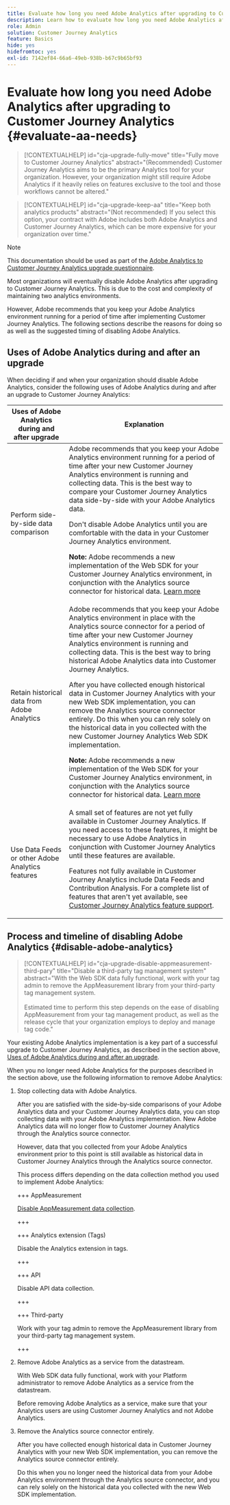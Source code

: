 ```yaml
---
title: Evaluate how long you need Adobe Analytics after upgrading to Customer Journey Analytics
description: Learn how to evaluate how long you need Adobe Analytics after upgrading to Customer Journey Analytics
role: Admin
solution: Customer Journey Analytics
feature: Basics
hide: yes
hidefromtoc: yes
exl-id: 7142ef84-66a6-49eb-938b-b67c9b65bf93
---
```

# Evaluate how long you need Adobe Analytics after upgrading to Customer Journey Analytics {#evaluate-aa-needs}

<!-- markdownlint-disable MD034 -->

>[!CONTEXTUALHELP]
>id="cja-upgrade-fully-move"
>title="Fully move to Customer Journey Analytics"
>abstract="(Recommended) Customer Journey Analytics aims to be the primary Analytics tool for your organization. However, your organization might still require Adobe Analytics if it heavily relies on features exclusive to the tool and those workflows cannot be altered."

<!-- markdownlint-enable MD034 -->

<!-- markdownlint-disable MD034 -->

>[!CONTEXTUALHELP]
>id="cja-upgrade-keep-aa"
>title="Keep both analytics products"
>abstract="(Not recommended) If you select this option, your contract with Adobe includes both Adobe Analytics and Customer Journey Analytics, which can be more expensive for your organization over time."

<!-- markdownlint-enable MD034 -->

>[!NOTE]
>
>This documentation should be used as part of the [Adobe Analytics to Customer Journey Analytics upgrade questionnaire](https://gigazelle.github.io/cja-ttv/).

Most organizations will eventually disable Adobe Analytics after upgrading to Customer Journey Analytics. This is due to the cost and complexity of maintaining two analytics environments. 

However, Adobe recommends that you keep your Adobe Analytics environment running for a period of time after implementing Customer Journey Analytics. The following sections describe the reasons for doing so as well as the suggested timing of disabling Adobe Analytics. 

## Uses of Adobe Analytics during and after an upgrade

When deciding if and when your organization should disable Adobe Analytics, consider the following uses of Adobe Analytics during and after an upgrade to Customer Journey Analytics:

| Uses of Adobe Analytics during and after upgrade | Explanation |
|---------|----------|
| Perform side-by-side data comparison | Adobe recommends that you keep your Adobe Analytics environment running for a period of time after your new Customer Journey Analytics environment is running and collecting data. This is the best way to compare your Customer Journey Analytics data side-by-side with your Adobe Analytics data.<p>Don't disable Adobe Analytics until you are comfortable with the data in your Customer Journey Analytics environment.</p><p>**Note:** Adobe recommends a new implementation of the Web SDK for your Customer Journey Analytics environment, in conjunction with the Analytics source connector for historical data. [Learn more](/help/getting-started/cja-upgrade/cja-upgrade-recommendations.md)</p>  |
| Retain historical data from Adobe Analytics | Adobe recommends that you keep your Adobe Analytics environment in place with the Analytics source connector for a period of time after your new Customer Journey Analytics environment is running and collecting data. This is the best way to bring historical Adobe Analytics data into Customer Journey Analytics.<p>After you have collected enough historical data in Customer Journey Analytics with your new Web SDK implementation, you can remove the Analytics source connector entirely. Do this when you can rely solely on the historical data in you collected with the new Customer Journey Analytics Web SDK implementation.</p><p>**Note:** Adobe recommends a new implementation of the Web SDK for your Customer Journey Analytics environment, in conjunction with the Analytics source connector for historical data. [Learn more](/help/getting-started/cja-upgrade/cja-upgrade-recommendations.md)</p>   |
| Use Data Feeds or other Adobe Analytics features | A small set of features are not yet fully available in Customer Journey Analytics. If you need access to these features, it might be necessary to use Adobe Analytics in conjunction with Customer Journey Analytics until these features are available. <p>Features not fully available in Customer Journey Analytics include Data Feeds and Contribution Analysis. For a complete list of features that aren't yet available, see [Customer Journey Analytics feature support](/help/getting-started/aa-vs-cja/cja-aa.md).</p> | 

## Process and timeline of disabling Adobe Analytics {#disable-adobe-analytics}

<!-- markdownlint-disable MD034 -->

>[!CONTEXTUALHELP]
>id="cja-upgrade-disable-appmeasurement-third-pary"
>title="Disable a third-party tag management system"
>abstract="With the Web SDK data fully functional, work with your tag admin to remove the AppMeasurement library from your third-party tag management system.<br><br>Estimated time to perform this step depends on the ease of disabling AppMeasurement from your tag management product, as well as the release cycle that your organization employs to deploy and manage tag code."

<!-- markdownlint-enable MD034 -->

Your existing Adobe Analytics implementation is a key part of a successful upgrade to Customer Journey Analytics, as described in the section above, [Uses of Adobe Analytics during and after an upgrade](#uses-of-adobe-analytics-during-and-after-an-upgrade).

When you no longer need Adobe Analytics for the purposes described in the section above, use the following information to remove Adobe Analytics:

1. Stop collecting data with Adobe Analytics. 

   After you are satisfied with the side-by-side comparisons of your Adobe Analytics data and your Customer Journey Analytics data, you can stop collecting data with your Adobe Analytics implementation. New Adobe Analytics data will no longer flow to Customer Journey Analytics through the Analytics source connector. 
   
   However, data that you collected from your Adobe Analytics environment prior to this point is still available as historical data in Customer Journey Analytics through the Analytics source connector.

   This process differs depending on the data collection method you used to implement Adobe Analytics:

      +++ AppMeasurement

      [Disable AppMeasurement data collection](/help/getting-started/cja-upgrade/cja-upgrade-disable-appmeasurement.md). 

      +++

      +++ Analytics extension (Tags)

      Disable the Analytics extension in tags. 

      +++

      +++ API

      Disable API data collection. 

      +++

      +++ Third-party

      Work with your tag admin to remove the AppMeasurement library from your third-party tag management system.

      +++

1. Remove Adobe Analytics as a service from the datastream.

   With Web SDK data fully functional, work with your Platform administrator to remove Adobe Analytics as a service from the datastream.
   
   Before removing Adobe Analytics as a service, make sure that your Analytics users are using Customer Journey Analytics and not Adobe Analytics.

1. Remove the Analytics source connector entirely. 

   After you have collected enough historical data in Customer Journey Analytics with your new Web SDK implementation, you can remove the Analytics source connector entirely. 
   
   Do this when you no longer need the historical data from your Adobe Analytics environment through the Analytics source connector, and you can rely solely on the historical data you collected with the new Web SDK implementation.
